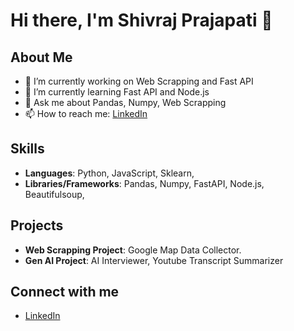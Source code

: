 # Hi there, I'm Shivraj Prajapati 👋

## About Me
- 🔭 I’m currently working on Web Scrapping and Fast API
- 🌱 I’m currently learning Fast API and Node.js
- 💬 Ask me about Pandas, Numpy, Web Scrapping
- 📫 How to reach me: [LinkedIn](https://www.linkedin.com/in/shivraj-prajapati/)

## Skills
- **Languages**: Python, JavaScript, Sklearn, 
- **Libraries/Frameworks**: Pandas, Numpy, FastAPI, Node.js, Beautifulsoup,  

## Projects
- **Web Scrapping Project**: Google Map Data Collector.
- **Gen AI Project**: AI Interviewer, Youtube Transcript Summarizer

## Connect with me
- [LinkedIn](https://www.linkedin.com/in/shivraj-prajapati/)
